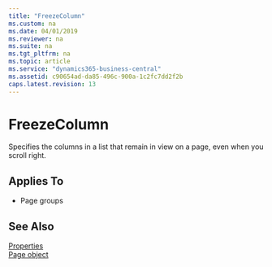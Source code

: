 ```yaml
---
title: "FreezeColumn"
ms.custom: na
ms.date: 04/01/2019
ms.reviewer: na
ms.suite: na
ms.tgt_pltfrm: na
ms.topic: article
ms.service: "dynamics365-business-central"
ms.assetid: c90654ad-da85-496c-900a-1c2fc7dd2f2b
caps.latest.revision: 13
---
```


 

# FreezeColumn
Specifies the columns in a list that remain in view on a page, even when you scroll right.
  
## Applies To  
  
-   Page groups  


## See Also  
[Properties](devenv-properties.md)  
[Page object](../devenv-page-object.md)